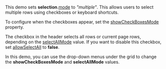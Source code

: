 This demo sets **selection**.[mode](/Documentation/ApiReference/UI_Widgets/dxDataGrid/Configuration/selection/#mode) to *"multiple"*. This allows users to select multiple rows using checkboxes or keyboard shortcuts.

To configure when the checkboxes appear, set the [showCheckBoxesMode](/Documentation/ApiReference/UI_Widgets/dxDataGrid/Configuration/selection/#showCheckBoxesMode) property.

The checkbox in the header selects all rows or current page rows, depending on the [selectAllMode](/Documentation/ApiReference/UI_Widgets/dxDataGrid/Configuration/selection/#selectAllMode) value. If you want to disable this checkbox, set [allowSelectAll](/Documentation/ApiReference/UI_Widgets/dxDataGrid/Configuration/selection/#allowSelectAll) to **false**.

In this demo, you can use the drop-down menus under the grid to change the **showCheckBoxesMode** and **selectAllMode** values.